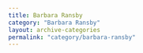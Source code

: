 ```yaml
---
title: Barbara Ransby
category: "Barbara Ransby"
layout: archive-categories
permalink: "category/barbara-ransby"
---
```

